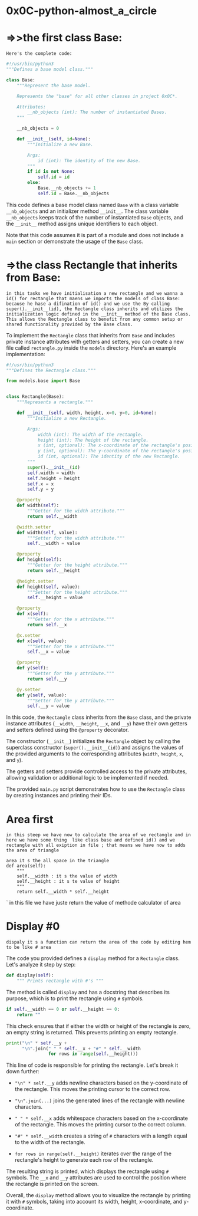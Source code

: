 # 0x0C-python-almost_a_circle


# =>>the first class Base:

  ```
Here's the complete code:
  ```

```python
#!/usr/bin/python3
"""Defines a base model class."""

class Base:
    """Represent the base model.

    Represents the "base" for all other classes in project 0x0C*.

    Attributes:
        __nb_objects (int): The number of instantiated Bases.
    """

    __nb_objects = 0

    def __init__(self, id=None):
        """Initialize a new Base.

        Args:
            id (int): The identity of the new Base.
        """
        if id is not None:
            self.id = id
        else:
            Base.__nb_objects += 1
            self.id = Base.__nb_objects
```

This code defines a base model class named `Base` with a class variable `__nb_objects` and an initializer method `__init__`. The class variable `__nb_objects` keeps track of the number of instantiated `Base` objects, and the `__init__` method assigns unique identifiers to each object.

Note that this code assumes it is part of a module and does not include a `main` section or demonstrate the usage of the `Base` class.


# =>the class Rectangle that inherits from Base:

`
in this tasks we have initialisation a new rectangle and we wanna a id() for rectangle that maens we imports the models of class Base: because he hase a difination of id() and we use the By calling super().__init__(id), the Rectangle class inherits and utilizes the initialization logic defined in the __init__ method of the Base class. This allows the Rectangle class to benefit from any common setup or shared functionality provided by the Base class.
`

To implement the `Rectangle` class that inherits from `Base` and includes private instance attributes with getters and setters, you can create a new file called `rectangle.py` inside the `models` directory. Here's an example implementation:

```python
#!/usr/bin/python3
"""Defines the Rectangle class."""

from models.base import Base


class Rectangle(Base):
    """Represents a rectangle."""

    def __init__(self, width, height, x=0, y=0, id=None):
        """Initialize a new Rectangle.

        Args:
            width (int): The width of the rectangle.
            height (int): The height of the rectangle.
            x (int, optional): The x-coordinate of the rectangle's position.
            y (int, optional): The y-coordinate of the rectangle's position.
            id (int, optional): The identity of the new Rectangle.
        """
        super().__init__(id)
        self.width = width
        self.height = height
        self.x = x
        self.y = y

    @property
    def width(self):
        """Getter for the width attribute."""
        return self.__width

    @width.setter
    def width(self, value):
        """Setter for the width attribute."""
        self.__width = value

    @property
    def height(self):
        """Getter for the height attribute."""
        return self.__height

    @height.setter
    def height(self, value):
        """Setter for the height attribute."""
        self.__height = value

    @property
    def x(self):
        """Getter for the x attribute."""
        return self.__x

    @x.setter
    def x(self, value):
        """Setter for the x attribute."""
        self.__x = value

    @property
    def y(self):
        """Getter for the y attribute."""
        return self.__y

    @y.setter
    def y(self, value):
        """Setter for the y attribute."""
        self.__y = value
```

In this code, the `Rectangle` class inherits from the `Base` class, and the private instance attributes (`__width`, `__height`, `__x`, and `__y`) have their own getters and setters defined using the `@property` decorator.

The constructor (`__init__`) initializes the `Rectangle` object by calling the superclass constructor (`super().__init__(id)`) and assigns the values of the provided arguments to the corresponding attributes (`width`, `height`, `x`, and `y`).

The getters and setters provide controlled access to the private attributes, allowing validation or additional logic to be implemented if needed.

The provided `main.py` script demonstrates how to use the `Rectangle` class by creating instances and printing their IDs.

# Area first

`
 in this steep we have now to calculate the area of we rectangle and in here we have some thing 
like class base and defined id() and we rectangle with all exiption in file ; that means we have now to adds the area of triangle
`

```
area it s the all space in the triangle
def area(self):
    """
    self.__width : it s the value of width
    self.__height : it s te value of height
    """
    return self.__width * self.__height
```

`
in this file we have juste return the value of methode calculator of area


# Display #0

`
dispaly it s a function can return the area of the code by editing hem to be like # area
`

The code you provided defines a `display` method for a `Rectangle` class. Let's analyze it step by step:

```python
def display(self):
    """ Prints rectangle with #'s """
```

The method is called `display` and has a docstring that describes its purpose, which is to print the rectangle using `#` symbols.

```python
if self.__width == 0 or self.__height == 0:
    return ""
```

This check ensures that if either the width or height of the rectangle is zero, an empty string is returned. This prevents printing an empty rectangle.

```python
print("\n" * self.__y +
      "\n".join(" " * self.__x + "#" * self.__width
                for rows in range(self.__height)))
```

This line of code is responsible for printing the rectangle. Let's break it down further:

- `"\n" * self.__y` adds newline characters based on the y-coordinate of the rectangle. This moves the printing cursor to the correct row.

- `"\n".join(...)` joins the generated lines of the rectangle with newline characters.

- `" " * self.__x` adds whitespace characters based on the x-coordinate of the rectangle. This moves the printing cursor to the correct column.

- `"#" * self.__width` creates a string of `#` characters with a length equal to the width of the rectangle.

- `for rows in range(self.__height)` iterates over the range of the rectangle's height to generate each row of the rectangle.

The resulting string is printed, which displays the rectangle using `#` symbols. The `__x` and `__y` attributes are used to control the position where the rectangle is printed on the screen.

Overall, the `display` method allows you to visualize the rectangle by printing it with `#` symbols, taking into account its width, height, x-coordinate, and y-coordinate.
